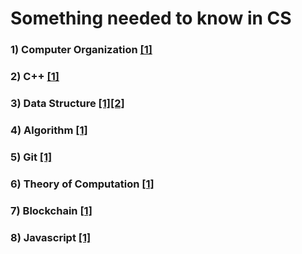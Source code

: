 
# Something needed to know in CS


### 1) Computer Organization [[1]](./fundamental/Computer_Organization.md)

### 2) C++ [[1]](./programming_language/conceptC++.md)

### 3) Data Structure [[1]](./data_structure/dataStructureBasic.md)[[2]](./data_structure/dataStructureAdvanced.md)

### 4) Algorithm [[1]](./algorithm)

### 5) Git [[1]](./fundamental/Git.md)

### 6) Theory of Computation [[1]](./fundamental/TOC.md)

### 7) Blockchain [[1]](./blockchain/blockchain-concept.md)

### 8) Javascript [[1]](./programming_language/JS)

